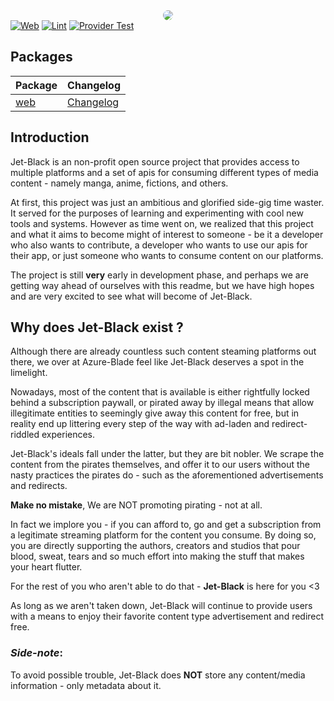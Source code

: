 <div align="center">
  <img src="https://raw.githubusercontent.com/Azure-Blade/Jet-Black/dev/.github/cover.jpeg"  style="border-radius:2rem"/>
</div

[![Web](https://github.com/Azure-Blade/Jet-Black/actions/workflows/web-release.yml/badge.svg?branch=release)](https://github.com/Azure-Blade/Jet-Black/actions/workflows/web-release.yml)
[![Lint](https://github.com/Azure-Blade/Jet-Black/actions/workflows/lint.yml/badge.svg)](https://github.com/Azure-Blade/Jet-Black/actions/workflows/lint.yml)
[![Provider Test](https://github.com/Azure-Blade/Jet-Black/actions/workflows/provider.yml/badge.svg)](https://github.com/Azure-Blade/Jet-Black/actions/workflows/provider.yml)

## Packages

| Package         | Changelog                          |
| --------------- | ---------------------------------- |
| [web](apps/web) | [Changelog](apps/web/CHANGELOG.md) |

## Introduction

Jet-Black is an non-profit open source project that provides access to multiple platforms and a set of apis for consuming different types of media content - namely manga, anime, fictions, and others.

At first, this project was just an ambitious and glorified side-gig time waster. It served for the purposes of learning and experimenting with cool new tools and systems. However as time went on, we realized that this project and what it aims to become might of interest to someone - be it a developer who also wants to contribute, a developer who wants to use our apis for their app, or just someone who wants to consume content on our platforms.

The project is still **very** early in development phase, and perhaps we are getting way ahead of ourselves with this readme, but we have high hopes and are very excited to see what will become of Jet-Black.

## Why does Jet-Black exist ?

Although there are already countless such content steaming platforms out there, we over at Azure-Blade feel like Jet-Black deserves a spot in the limelight.

Nowadays, most of the content that is available is either rightfully locked behind a subscription paywall, or pirated away by illegal means that allow illegitimate entities to seemingly give away this content for free, but in reality end up littering every step of the way with ad-laden and redirect-riddled experiences.

Jet-Black's ideals fall under the latter, but they are bit nobler. We scrape the content from the pirates themselves, and offer it to our users without the nasty practices the pirates do - such as the aforementioned advertisements and redirects.

**Make no mistake**, We are NOT promoting pirating - not at all.

In fact we implore you - if you can afford to, go and get a subscription from a legitimate streaming platform for the content you consume. By doing so, you are directly supporting the authors, creators and studios that pour blood, sweat, tears and so much effort into making the stuff that makes your heart flutter.

For the rest of you who aren't able to do that - **Jet-Black** is here for you <3

As long as we aren't taken down, Jet-Black will continue to provide users with a means to enjoy their favorite content type advertisement and redirect free.

### _*Side-note*_:

To avoid possible trouble, Jet-Black does **NOT** store any content/media information - only metadata about it.
